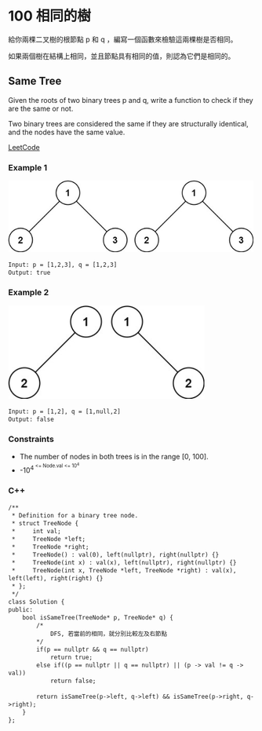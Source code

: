 # 100 相同的樹

給你兩棵二叉樹的根節點 p 和 q ，編寫一個函數來檢驗這兩棵樹是否相同。

如果兩個樹在結構上相同，並且節點具有相同的值，則認為它們是相同的。

## Same Tree

Given the roots of two binary trees p and q, write a function to check if they are the same or not.

Two binary trees are considered the same if they are structurally identical, and the nodes have the same value.

[LeetCode](https://leetcode.cn/problems/same-tree/)

### Example 1

<img src="img/100_1.jpg" width = "500"/>

```
Input: p = [1,2,3], q = [1,2,3]
Output: true
```

### Example 2

<img src="img/100_2.jpg" width = "400"/>

```
Input: p = [1,2], q = [1,null,2]
Output: false
``` 

### Constraints

* The number of nodes in both trees is in the range [0, 100].
* -10<sup>4<sup> <= Node.val <= 10<sup>4<sup>

### C++ 

```
/**
 * Definition for a binary tree node.
 * struct TreeNode {
 *     int val;
 *     TreeNode *left;
 *     TreeNode *right;
 *     TreeNode() : val(0), left(nullptr), right(nullptr) {}
 *     TreeNode(int x) : val(x), left(nullptr), right(nullptr) {}
 *     TreeNode(int x, TreeNode *left, TreeNode *right) : val(x), left(left), right(right) {}
 * };
 */
class Solution {
public:
    bool isSameTree(TreeNode* p, TreeNode* q) {
        /* 
            DFS, 若當前的相同，就分別比較左及右節點
        */
        if(p == nullptr && q == nullptr)
            return true;
        else if((p == nullptr || q == nullptr) || (p -> val != q -> val))
            return false;

        return isSameTree(p->left, q->left) && isSameTree(p->right, q->right);
    }
};
```

